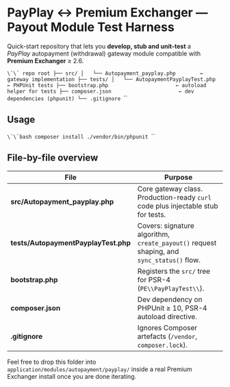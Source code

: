 # PayPlay ↔ Premium Exchanger — Payout Module Test Harness

Quick-start repository that lets you **develop, stub and unit-test** a  
*PayPlay* autopayment (withdrawal) gateway module compatible with **Premium Exchanger** ≥ 2.6.

``\`\`
repo root
├── src/
│   └── Autopayment_payplay.php        ← gateway implementation
├── tests/
│   └── AutopaymentPayplayTest.php     ← PHPUnit tests
├── bootstrap.php                      ← autoload helper for tests
├── composer.json                      ← dev dependencies (phpunit)
└── .gitignore
``\`\`

## Usage

``\`\`bash
composer install
./vendor/bin/phpunit
``\`\`

## File-by-file overview

| File | Purpose |
|------|---------|
| **src/Autopayment_payplay.php** | Core gateway class. Production-ready `curl` code plus injectable stub for tests. |
| **tests/AutopaymentPayplayTest.php** | Covers: signature algorithm, `create_payout()` request shaping, and `sync_status()` flow. |
| **bootstrap.php** | Registers the `src/` tree for PSR-4 (`PE\\PayPlayTest\\`). |
| **composer.json** | Dev dependency on PHPUnit ≥ 10, PSR-4 autoload directive. |
| **.gitignore** | Ignores Composer artefacts (`/vendor`, `composer.lock`). |

Feel free to drop this folder into  
`application/modules/autopayment/payplay/` inside a real Premium Exchanger
install once you are done iterating.

